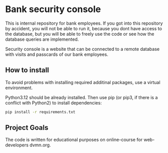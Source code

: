 # Bank security console

This is internal repository for bank employees. If you got into this repository by accident, you will not be able to run it, because you dont have access to the database, but you will be able to freely use the code or see how the database queries are implemented.

Security console is a website that can be connected to a remote database with visits and passcards of our bank employees.

## How to install

To avoid problems with installing required additinal packages, use a virtual environment.

Python3.12 should be already installed. Then use pip (or pip3, if there is a conflict with Python2) to install dependencies:

```bash
pip install -r requirements.txt
```

## Project Goals

The code is written for educational purposes on online-course for web-developers dvmn.org.
